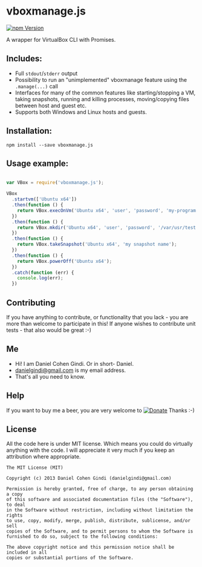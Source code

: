 # vboxmanage.js

[![npm Version](https://badge.fury.io/js/vboxmanage.js.png)](https://npmjs.org/package/vboxmanage.js)

A wrapper for VirtualBox CLI with Promises.

## Includes:

* Full `stdout`/`stderr` output
* Possibility to run an "unimplemented" vboxmanage feature using the `.manage(...)` call
* Interfaces for many of the common features like starting/stopping a VM, taking snapshots, running and killing processes, moving/copying files between host and guest etc.
* Supports both Windows and Linux hosts and guests.

## Installation:

```
npm install --save vboxmanage.js
```

## Usage example:

```javascript

var VBox = require('vboxmanage.js');

VBox
  .startvm(['Ubuntu x64'])
  .then(function () {
    return VBox.execOnVm('Ubuntu x64', 'user', 'password', 'my-program', ['--my-argument', 'another argument']);
  })
  .then(function () {
    return VBox.mkdir('Ubuntu x64', 'user', 'password', '/var/usr/test', true /* recursive */);
  })
  .then(function () {
    return VBox.takeSnapshot('Ubuntu x64', 'my snapshot name');
  })
  .then(function () {
    return VBox.powerOff('Ubuntu x64');
  })
  .catch(function (err) {
    console.log(err);
  })

```

## Contributing

If you have anything to contribute, or functionality that you lack - you are more than welcome to participate in this!
If anyone wishes to contribute unit tests - that also would be great :-)

## Me
* Hi! I am Daniel Cohen Gindi. Or in short- Daniel.
* danielgindi@gmail.com is my email address.
* That's all you need to know.

## Help

If you want to buy me a beer, you are very welcome to
[![Donate](https://www.paypalobjects.com/en_US/i/btn/btn_donate_LG.gif)](https://www.paypal.com/cgi-bin/webscr?cmd=_s-xclick&hosted_button_id=G6CELS3E997ZE)
 Thanks :-)

## License

All the code here is under MIT license. Which means you could do virtually anything with the code.
I will appreciate it very much if you keep an attribution where appropriate.

    The MIT License (MIT)

    Copyright (c) 2013 Daniel Cohen Gindi (danielgindi@gmail.com)

    Permission is hereby granted, free of charge, to any person obtaining a copy
    of this software and associated documentation files (the "Software"), to deal
    in the Software without restriction, including without limitation the rights
    to use, copy, modify, merge, publish, distribute, sublicense, and/or sell
    copies of the Software, and to permit persons to whom the Software is
    furnished to do so, subject to the following conditions:

    The above copyright notice and this permission notice shall be included in all
    copies or substantial portions of the Software.
